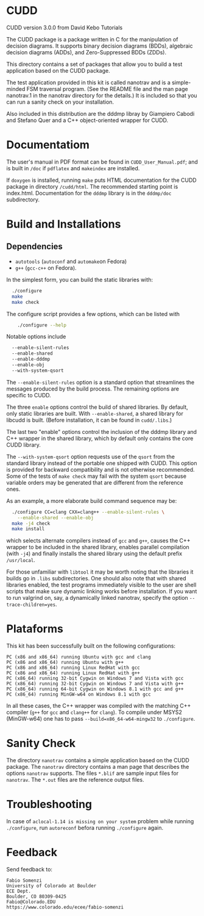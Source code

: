 # CUDD

CUDD version 3.0.0 from  David Kebo Tutorials

The CUDD package is a package written in C for the manipulation of
decision diagrams.  It supports binary decision diagrams (BDDs),
algebraic decision diagrams (ADDs), and Zero-Suppressed BDDs (ZDDs).

This directory contains a set of packages that allow you to build a test
application based on the CUDD package.

The test application provided in this kit is called nanotrav and is a
simple-minded FSM traversal program.  (See the README file and the man
page nanotrav.1 in the nanotrav directory for the details.)  It is
included so that you can run a sanity check on your installation.

Also included in this distribution are the dddmp libray by Giampiero
Cabodi and Stefano Quer and a C++ object-oriented wrapper for CUDD.

# Documentatiom

The user's manual in PDF format can be found in `CUDD_User_Manual.pdf`; and is built in `/doc` if `pdflatex` and `makeindex` are installed.

If `doxygen` is installed, running `make` puts HTML documentation for
the CUDD package in directory `/cudd/html`. The recommended
starting point is index.html. Documentation for the `dddmp` library is in the `dddmp/doc` subdirectory.

# Build and Installations

## Dependencies

- `autotools` (`autoconf` and `automake`on Fedora)
- `g++` (`gcc-c++` on Fedora).

In the simplest form, you can build the static libraries with:

```sh
  ./configure
  make
  make check
```

The configure script provides a few options, which can be listed with

```sh
    ./configure --help
```

Notable options include

```sh
  --enable-silent-rules
  --enable-shared
  --enable-dddmp
  --enable-obj
  --with-system-qsort
```

The `--enable-silent-rules` option is a standard option that streamlines the
messages produced by the build process.  The remaining options are specific
to CUDD.

The three `enable` options control the build of shared libraries.  By
default, only static libraries are built.  With `--enable-shared`, a
shared library for libcudd is built.  (Before installation, it can be
found in `cudd/.libs`.)

The last two "enable" options control the inclusion of the dddmp
library and C++ wrapper in the shared library, which by default only
contains the core CUDD library.

The `--with-system-qsort` option requests use of the `qsort` from the
standard library instead of the portable one shipped with CUDD.  This
option is provided for backward compatibility and is not otherwise
recommended.  Some of the tests of `make check` may fail with the
system `qsort` because variable orders may be generated that are
different from the reference ones.

As an example, a more elaborate build command sequence may be:

```sh
  ./configure CC=clang CXX=clang++ --enable-silent-rules \
    --enable-shared --enable-obj
  make -j4 check
  make install
```

which selects alternate compilers instead of `gcc` and `g++`, causes the
C++ wrapper to be included in the shared library, enables parallel
compilation (with `-j4`) and finally installs the shared library using
the default prefix `/usr/local`.

For those unfamiliar with `libtool` it may be worth noting that the
libraries it builds go in `.libs` subdirectories.  One should also note
that with shared libraries enabled, the test programs immediately
visible to the user are shell scripts that make sure dynamic linking
works before installation.  If you want to run valgrind on, say, a
dynamically linked nanotrav, specify the option `--trace-children=yes`.

# Plataforms

This kit has been successfully built on the following configurations:

    PC (x86 and x86_64) running Ubuntu with gcc and clang
    PC (x86 and x86_64) running Ubuntu with g++
    PC (x86 and x86_64) running Linux RedHat with gcc
    PC (x86 and x86_64) running Linux RedHat with g++
    PC (x86_64) running 32-bit Cygwin on Windows 7 and Vista with gcc
    PC (x86_64) running 32-bit Cygwin on Windows 7 and Vista with g++
    PC (x86_64) running 64-bit Cygwin on Windows 8.1 with gcc and g++
    PC (x86_64) running MinGW-w64 on Windows 8.1 with gcc

In all these cases, the C++ wrapper was compiled with the matching C++
compiler (`g++` for `gcc` and `clang++` for `clang`).  To compile under MSYS2
(MinGW-w64) one has to pass `--build=x86_64-w64-mingw32` to `./configure`.

# Sanity Check

The directory `nanotrav` contains a simple application based on the
CUDD package.  The `nanotrav` directory contains a man page that
describes the options `nanotrav` supports.  The files `*.blif` are sample
input files for `nanotrav`. The `*.out` files are the reference output
files.

# Troubleshooting

In case of `aclocal-1.14 is missing on your system` problem while running `./configure`, run `autoreconf` befora running `./configure` again.

# Feedback

Send feedback to:

```
Fabio Somenzi
University of Colorado at Boulder
ECE Dept.
Boulder, CO 80309-0425
Fabio@Colorado.EDU
https://www.colorado.edu/ecee/fabio-somenzi
```